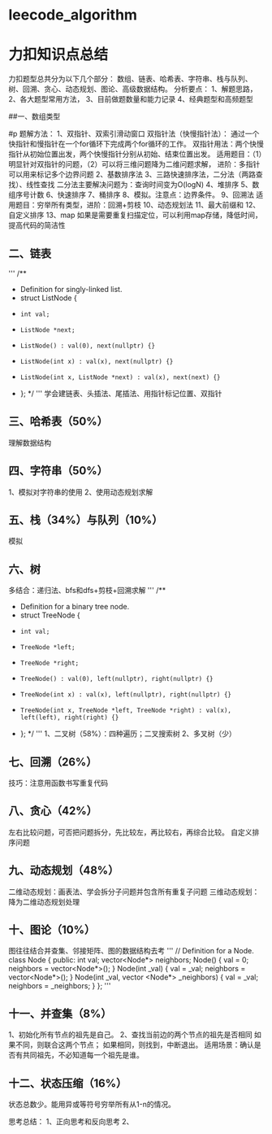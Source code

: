 # leecode_algorithm
# 力扣知识点总结

力扣题型总共分为以下几个部分：
数组、链表、哈希表、字符串、栈与队列、树、回溯、贪心、动态规划、图论、高级数据结构。
分析要点：
1、解题思路，
2、各大题型常用方法，
3、目前做题数量和能力记录
4、经典题型和高频题型


##一、数组类型

#p 题解方法：
1、双指针、双索引滑动窗口
双指针法（快慢指针法）： 通过一个快指针和慢指针在一个for循环下完成两个for循环的工作。
双指针用法：两个快慢指针从初始位置出发，两个快慢指针分别从初始、结束位置出发。
适用题目：（1）明显针对双指针的问题，（2）可以将三维问题降为二维问题求解，
进阶：多指针可以用来标记多个边界问题
2、基数排序法
3、三路快速排序法，二分法（两路查找）、线性查找
二分法主要解决问题为：查询时间变为O(logN)
4、堆排序
5、数组序号计数
6、快速排序
7、桶排序
8、模拟。注意点：边界条件。
9、回溯法
适用题目：穷举所有类型，进阶：回溯+剪枝
10、动态规划法
11、最大前缀和
12、自定义排序
13、map
如果是需要重复扫描定位，可以利用map存储，降低时间，提高代码的简洁性

## 二、链表
'''
/**
 * Definition for singly-linked list.
 * struct ListNode {
 *     int val;
 *     ListNode *next;
 *     ListNode() : val(0), next(nullptr) {}
 *     ListNode(int x) : val(x), next(nullptr) {}
 *     ListNode(int x, ListNode *next) : val(x), next(next) {}
 * };
 */
 '''
学会建链表、头插法、尾插法、用指针标记位置、双指针

## 三、哈希表（50%）
理解数据结构

## 四、字符串（50%）
1、模拟对字符串的使用
2、使用动态规划求解

## 五、栈（34%）与队列（10%）
模拟

## 六、树
多结合：递归法、bfs和dfs+剪枝+回溯求解
'''
/**
 * Definition for a binary tree node.
 * struct TreeNode {
 *     int val;
 *     TreeNode *left;
 *     TreeNode *right;
 *     TreeNode() : val(0), left(nullptr), right(nullptr) {}
 *     TreeNode(int x) : val(x), left(nullptr), right(nullptr) {}
 *     TreeNode(int x, TreeNode *left, TreeNode *right) : val(x), left(left), right(right) {}
 * };
 */
 '''
1、二叉树（58%）：四种遍历；二叉搜索树
2、多叉树（少）

## 七、回溯（26%）
技巧：注意用函数书写重复代码

## 八、贪心（42%）
左右比较问题，可否把问题拆分，先比较左，再比较右，再综合比较。
自定义排序问题

## 九、动态规划（48%）
二维动态规划：画表法、学会拆分子问题并包含所有重复子问题
三维动态规划：降为二维动态规划处理

## 十、图论（10%）
图往往结合并查集、邻接矩阵、图的数据结构去考
'''
// Definition for a Node.
class Node {
public:
    int val;
    vector<Node*> neighbors;
    Node() {
        val = 0;
        neighbors = vector<Node*>();
    }
    Node(int _val) {
        val = _val;
        neighbors = vector<Node*>();
    }    Node(int _val, vector
<Node*> _neighbors) {
        val = _val;
        neighbors = _neighbors;
    }
};
'''

## 十一、并查集（8%）
1、初始化所有节点的祖先是自己。
2、查找当前边的两个节点的祖先是否相同
如果不同，则联合这两个节点；
如果相同，则找到，中断退出。
适用场景：确认是否有共同祖先，不必知道每一个祖先是谁。


## 十二、状态压缩（16%）
状态总数少。能用异或等符号穷举所有从1-n的情况。


思考总结：
1、正向思考和反向思考
2、